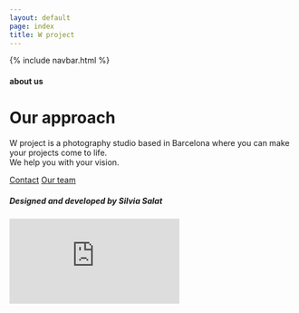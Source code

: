 ```yaml
---
layout: default
page: index
title: W project
---
```


{% include navbar.html %}

<div class="about-section">
<div class="about-text-container">
    <h4 class="about-tag">about us</h4>
    <div class="about-text-content-container">
        <h1 class="about-title">Our approach</h1>
        <p class="about-parag">W project is a photography studio based in Barcelona where you can make your projects come to life.
    <br>We help you with your vision.</p>
        <div class="about-buttons-container">
        <a class="about-button contact-btn" href="/contact">Contact</a>
        <a class="about-button team-btn" href="/team">Our team</a>
        </div>
    </div>
    <h5 class="footer">Designed and developed by <span class="footer-span">Silvia Salat</span></h5>
</div>
<div class="video-container">
    <iframe src="https://streamable.com/e/60e5pr?autoplay=1&nocontrols=1" frameborder="0">
    </iframe>
</div>
</div>
